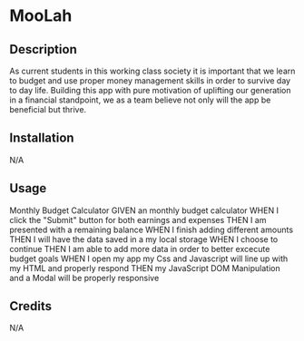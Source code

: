 # MooLah

## Description

As current students in this working class society it is important that we learn to budget and use proper money management skills in order to survive day to day life. Building this app with pure motivation of uplifting our generation in a financial standpoint, we as a team believe not only will the app be beneficial but thrive.

## Installation

N/A

## Usage

Monthly Budget Calculator
GIVEN an monthly budget calculator
WHEN I click the "Submit" button for both earnings and expenses
THEN I am presented with a remaining balance
WHEN I finish adding different amounts 
THEN I will have the data saved in a my local storage
WHEN I choose to continue
THEN I am able to add more data in order to better excecute budget goals
WHEN I open my app my Css and Javascript will line up with my HTML and properly respond
THEN my JavaScript DOM Manipulation and a Modal will be properly responsive

## Credits

N/A


